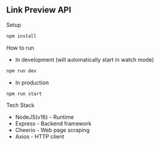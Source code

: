 ## Link Preview API

Setup

```sh
npm install
```

How to run

- In development (will automatically start in watch mode)

```sh
npm run dev
```

- In production

```sh
npm run start
```

Tech Stack

- NodeJS(v16) - Runtime
- Express - Backend framework
- Cheerio - Web page scraping
- Axios - HTTP client
